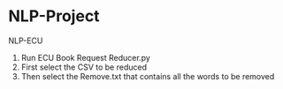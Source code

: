 # NLP-Project
  NLP-ECU

1) Run ECU Book Request Reducer.py
2) First select the CSV to be reduced
3) Then select the Remove.txt that contains all the words to be removed